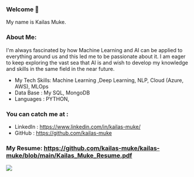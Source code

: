 ### Welcome 🙏
My name is Kailas Muke.

### About Me: 
I'm always fascinated by how Machine Learning and AI can be applied to everything around us and this led me to be passionate about it. I am eager to keep exploring the vast sea that AI is and wish to develop my knowledge and skills in the same field in the near future.

- My Tech Skills: Machine Learning ,Deep Learning, NLP, Cloud (Azure, AWS), MLOps
- Data Base : My SQL, MongoDB
- Languages : PYTHON, 
### You can catch me at :
- LinkedIn : https://www.linkedin.com/in/kailas-muke/
- GitHub : https://github.com/kailas-muke
### My Resume: https://github.com/kailas-muke/kailas-muke/blob/main/Kailas_Muke_Resume.pdf

<img src="https://github-readme-stats.vercel.app/api?username=kailas-muke&&show_icons=true&title_color=ffffff&icon_color=bb2acf&text_color=daf7dc&bg_color=151515">


<!--
**kailas-muke/kailas-muke** is a ✨ _special_ ✨ repository because its `README.md` (this file) appears on your GitHub profile.

Here are some ideas to get you started:

- 🔭 I’m currently working on ...
- 🌱 I’m currently learning ...
- 👯 I’m looking to collaborate on ...
- 🤔 I’m looking for help with ...
- 💬 Ask me about ...
- 📫 How to reach me: ...
- 😄 Pronouns: ...
- ⚡ Fun fact: ...
-->
